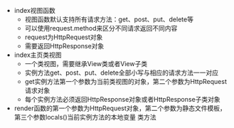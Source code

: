 - index视图函数
    - 视图函数默认支持所有请求方法：get、post、put、delete等
    - 可以使用request.method来区分不同请求返回不同内容
    - request为HttpRequest对象
    - 需要返回HttpResponse对象
- index主页类视图
    - 一个类视图，需要继承View类或者View子类
    - 实例方法get、post、put、delete全部小写与相应的请求方法一一对应
    - get实例方法第一个参数为当前类视图的对象，第二个参数为HttpRequest请求对象
    - 每个实例方法必须返回HttpResponse对象或者HttpResponse子类对象
- render函数的第一个参数为HttpRequest对象，第二个参数为静态文件模板，第三个参数locals()当前实例方法的本地变量
类方法